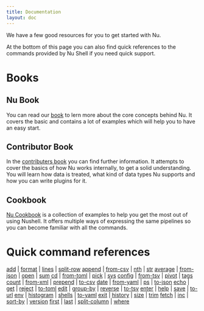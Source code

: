 ```yaml
---
title: Documentation
layout: doc
---
```

We have a few good resources for you to get started with Nu.

At the bottom of this page you can also find quick references to the commands provided by Nu Shell if you need quick support.

# Books

## Nu Book

You can read our [book](https://www.nushell.sh/book) to lern more about the core concepts behind Nu. It covers the basic and contains a lot of examples which will help you to have an easy start. 

## Contributor Book

In the [contributers book](https://www.nushell.sh/contributor-book) you can find further information. It attempts to cover the basics of how Nu works internally, to get a solid understanding. You will learn how data is treated, what kind of data types Nu supports and how you can write plugins for it.

## Cookbook

[Nu Cookbook](https://github.com/nushell/cookbook) is a collection of examples to help you get the most out of using Nushell. It offers multiple ways of expressing the same pipelines so you can become familiar with all the commands.

# Quick command references

[add](/commands/add.html) | [format](/commands/format.html) | [lines](/commands/lines.html) | [split-row](/commands/split-row.html)
[append](/commands/append.html) | [from-csv](/commands/from-csv.html) | [nth](/commands/nth.html) | [str](/commands/str.html)
[average](/commands/average.html) | [from-json](/commands/from-json.html) | [open](/commands/open.html) | [sum](/commands/sum.html)
[cd](/commands/cd.html) | [from-toml](/commands/from-toml.html) | [pick](/commands/pick.html) | [sys](/commands/sys.html)
[config](/commands/config.html) | [from-tsv](/commands/from-tsv.html) | [pivot](/commands/pivot.html) | [tags](/commands/tags.html)
[count](/commands/count.html) | [from-xml](/commands/from-xml.html) | [prepend](/commands/prepend.html) | [to-csv](/commands/to-csv.html)
[date](/commands/date.html) | [from-yaml](/commands/from-yaml.html) | [ps](/commands/ps.html) | [to-json](/commands/to-json.html)
[echo](/commands/echo.html) | [get](/commands/get.html) | [reject](/commands/reject.html) | [to-toml](/commands/to-toml.html)
[edit](/commands/edit.html) | [group-by](/commands/group-by.html) | [reverse](/commands/reverse.html) | [to-tsv](/commands/to-tsv.html)
[enter](/commands/enter.html) | [help](/commands/help.html) | [save](/commands/save.html) | [to-url](/commands/to-url.html)
[env](/commands/env.html) | [histogram](/commands/histogram.html) | [shells](/commands/shells.html) | [to-yaml](/commands/to-yaml.html)
[exit](/commands/exit.html) | [history](/commands/history.html) | [size](/commands/size.html) | [trim](/commands/trim.html)
[fetch](/commands/fetch.html) | [inc](/commands/inc.html) | [sort-by](/commands/sort-by.html) | [version](/commands/version.html)
[first](/commands/first.html) | [last](/commands/last.html) | [split-column](/commands/split-column.html) | [where](/commands/where.html)

